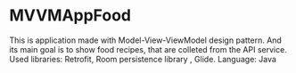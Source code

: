 # MVVMAppFood
This is application made with Model-View-ViewModel design pattern. And its main goal is to show food recipes, that are colleted from the API service.
Used libraries: Retrofit, Room persistence library , Glide.
Language: Java

